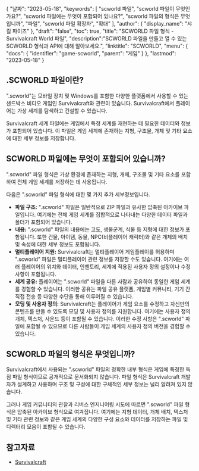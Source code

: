 {
"날짜": "2023-05-18",
  "keywords": [
"scworld 파일",
"scworld 파일이 무엇인가요?",
"scworld 파일에는 무엇이 포함되어 있나요?",
"scworld 파일의 형식은 무엇입니까",
"파일",
"scworld 파일 확장자",
"확대"
],
  "author": {
"display_name": "샤킬 파이즈"
},
"draft": "false",
"toc": true,
"title": "SCWORLD 파일 형식 - Survivalcraft World 파일",
  "description":"SCWORLD 파일을 만들고 열 수 있는 SCWORLD 형식과 API에 대해 알아보세요.",
"linktitle": "SCWORLD",
  "menu": {
    "docs": {
      "identifier": "game-scworld",
"parent": "게임"
}
},
"lastmod": "2023-05-18"
}

## .SCWORLD 파일이란?

".scworld"는 모바일 장치 및 Windows를 포함한 다양한 플랫폼에서 사용할 수 있는 샌드박스 비디오 게임인 Survivalcraft와 관련이 있습니다. Survivalcraft에서 플레이어는 가상 세계를 탐색하고 건설할 수 있습니다.

Survivalcraft 세계 파일에는 게임에서 특정 세계를 재현하는 데 필요한 데이터와 정보가 포함되어 있습니다. 이 파일은 게임 세계에 존재하는 지형, 구조물, 개체 및 기타 요소에 대한 세부 정보를 저장합니다.

## SCWORLD 파일에는 무엇이 포함되어 있습니까?

".scworld" 파일 형식은 가상 환경에 존재하는 지형, 개체, 구조물 및 기타 요소를 포함하여 전체 게임 세계를 저장하는 데 사용됩니다.

다음은 ".scworld" 파일 형식에 대한 몇 가지 추가 세부정보입니다.

- **파일 구조:** ".scworld" 파일은 일반적으로 ZIP 파일과 유사한 압축된 아카이브 파일입니다. 여기에는 전체 게임 세계를 집합적으로 나타내는 다양한 데이터 파일과 폴더가 포함되어 있습니다.
- **내용:** ".scworld" 파일의 내용에는 고도, 생물군계, 식물 등 지형에 대한 정보가 포함됩니다. 또한 건물, 아이템, 동물, NPC(비플레이어 캐릭터)와 같은 개체의 배치 및 속성에 대한 세부 정보도 포함됩니다.
- **멀티플레이어 지원:** Survivalcraft는 멀티플레이어 게임플레이를 허용하며 ".scworld" 파일은 멀티플레이어 관련 정보를 저장할 수도 있습니다. 여기에는 여러 플레이어의 위치와 데이터, 인벤토리, 세계에 적용된 사용자 정의 설정이나 수정 사항이 포함됩니다.
- **세계 공유:** 플레이어는 ".scworld" 파일을 다른 사람과 공유하여 동일한 게임 세계를 경험할 수 있습니다. 이러한 공유는 파일 공유 플랫폼, 게임별 커뮤니티, 기기 간 직접 전송 등 다양한 수단을 통해 이루어질 수 있습니다.
- **모딩 및 사용자 정의:** Survivalcraft는 플레이어가 게임 요소를 수정하고 자신만의 콘텐츠를 만들 수 있도록 모딩 및 사용자 정의를 지원합니다. 여기에는 사용자 정의 개체, 텍스처, 사운드 등이 포함될 수 있습니다. 이러한 수정 사항은 ".scworld" 파일에 포함될 수 있으므로 다른 사람들이 게임 세계의 사용자 정의 버전을 경험할 수 있습니다.

## SCWORLD 파일의 형식은 무엇입니까?

Survivalcraft에서 사용되는 ".scworld" 파일의 정확한 내부 형식은 게임에 특정한 독점 파일 형식이므로 공개적으로 문서화되지 않습니다. 파일 형식은 Survivalcraft 개발자가 설계하고 사용하며 구조 및 구성에 대한 구체적인 세부 정보는 널리 알려져 있지 않습니다.

그러나 게임 커뮤니티의 관찰과 리버스 엔지니어링 시도에 따르면 ".scworld" 파일 형식은 압축된 아카이브 형식으로 여겨집니다. 여기에는 지형 데이터, 개체 배치, 텍스처 및 기타 관련 정보와 같은 게임 세계의 다양한 구성 요소와 데이터를 저장하는 파일 및 디렉터리 모음이 포함될 수 있습니다.

## 참고자료
* [Survivalcraft](https://en.wikipedia.org/wiki/Survivalcraft)

